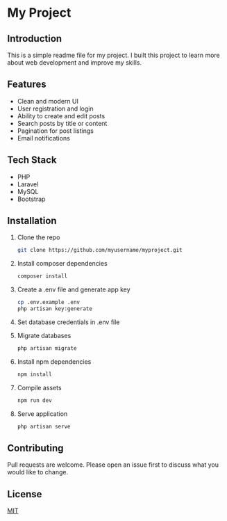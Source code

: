 # My Project

## Introduction

This is a simple readme file for my project. I built this project to learn more about web development and improve my skills.

## Features

-   Clean and modern UI
-   User registration and login
-   Ability to create and edit posts
-   Search posts by title or content
-   Pagination for post listings
-   Email notifications

## Tech Stack

-   PHP
-   Laravel
-   MySQL
-   Bootstrap

## Installation

1. Clone the repo
    ```sh
    git clone https://github.com/myusername/myproject.git
    ```
2. Install composer dependencies
    ```sh
    composer install
    ```
3. Create a .env file and generate app key
    ```sh
    cp .env.example .env
    php artisan key:generate
    ```
4. Set database credentials in .env file

5. Migrate databases
    ```sh
    php artisan migrate
    ```
6. Install npm dependencies
    ```sh
    npm install
    ```
7. Compile assets
    ```sh
    npm run dev
    ```
8. Serve application
    ```sh
    php artisan serve
    ```

## Contributing

Pull requests are welcome. Please open an issue first to discuss what you would like to change.

## License

[MIT](https://choosealicense.com/licenses/mit/)
